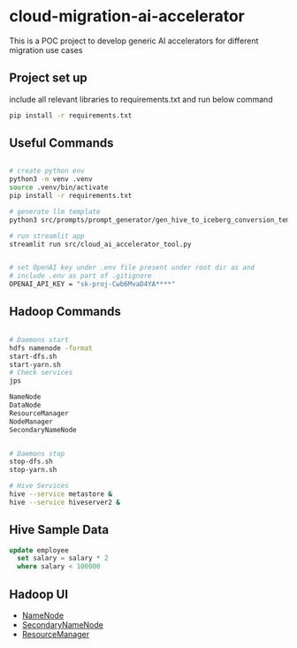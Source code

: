 # cloud-migration-ai-accelerator

This is a POC project to develop generic AI accelerators for different migration use cases

## Project set up

include all relevant libraries to requirements.txt and run below command

```bash
pip install -r requirements.txt
```

## Useful Commands

```bash

# create python env
python3 -m venv .venv
source .venv/bin/activate
pip install -r requirements.txt

# generate llm template
python3 src/prompts/prompt_generator/gen_hive_to_iceberg_conversion_template.py

# run streamlit app
streamlit run src/cloud_ai_accelerator_tool.py 


# set OpenAI key under .env file present under root dir as and 
# include .env as part of .gitignore
OPENAI_API_KEY = "sk-proj-Cwb6MvaD4YA****"

```

## Hadoop Commands

```bash

# Daemons start
hdfs namenode -format
start-dfs.sh
start-yarn.sh
# Check services
jps

NameNode
DataNode
ResourceManager
NodeManager
SecondaryNameNode


# Daemons stop
stop-dfs.sh
stop-yarn.sh

# Hive Services
hive --service metastore &
hive --service hiveserver2 &
```
## Hive Sample Data
~~~~sql
update employee
  set salary = salary * 2
  where salary < 100000
~~~~

## Hadoop UI

 - [NameNode](http://localhost:9870)
 - [SecondaryNameNode](http://localhost:9868)
 - [ResourceManager](http://localhost:8088)
